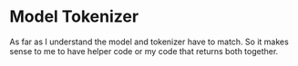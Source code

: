 # Model Tokenizer
As far as I understand the model and tokenizer have to match. So it makes sense to me to have helper code or my code
that returns both together. 
